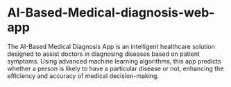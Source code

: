 # AI-Based-Medical-diagnosis-web-app
The AI-Based Medical Diagnosis App is an intelligent healthcare solution designed to assist doctors in diagnosing diseases based on patient symptoms. Using advanced machine learning algorithms, this app predicts whether a person is likely to have a particular disease or not, enhancing the efficiency and accuracy of medical decision-making.
